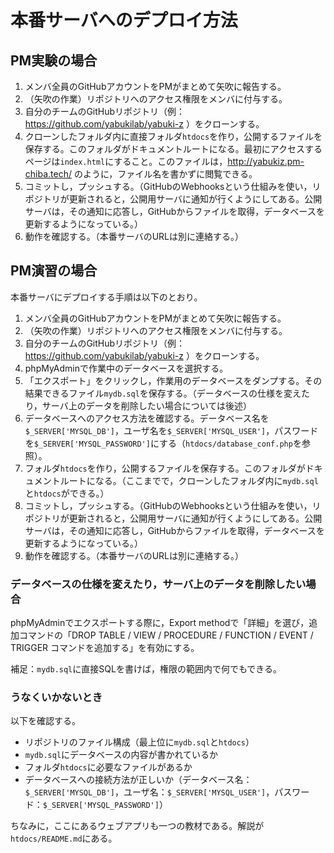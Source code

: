 # 本番サーバへのデプロイ方法

## PM実験の場合

1. メンバ全員のGitHubアカウントをPMがまとめて矢吹に報告する。
1. （矢吹の作業）リポジトリへのアクセス権限をメンバに付与する。
1. 自分のチームのGitHubリポジトリ（例：https://github.com/yabukilab/yabuki-z ）をクローンする。
1. クローンしたフォルダ内に直接フォルダ`htdocs`を作り，公開するファイルを保存する。このフォルダがドキュメントルートになる。最初にアクセスするページは`index.html`にすること。このファイルは，http://yabukiz.pm-chiba.tech/ のように，ファイル名を書かずに閲覧できる。
1. コミットし，プッシュする。（GitHubのWebhooksという仕組みを使い，リポジトリが更新されると，公開用サーバに通知が行くようにしてある。公開サーバは，その通知に応答し，GitHubからファイルを取得，データベースを更新するようになっている。）
1. 動作を確認する。（本番サーバのURLは別に連絡する。） 

## PM演習の場合

本番サーバにデプロイする手順は以下のとおり。

1. メンバ全員のGitHubアカウントをPMがまとめて矢吹に報告する。
1. （矢吹の作業）リポジトリへのアクセス権限をメンバに付与する。
1. 自分のチームのGitHubリポジトリ（例：https://github.com/yabukilab/yabuki-z ）をクローンする。
1. phpMyAdminで作業中のデータベースを選択する。
1. 「エクスポート」をクリックし，作業用のデータベースをダンプする。その結果できるファイル`mydb.sql`を保存する。（データベースの仕様を変えたり，サーバ上のデータを削除したい場合については後述）
1. データベースへのアクセス方法を確認する。データベース名を`$_SERVER['MYSQL_DB']`，ユーザ名を`$_SERVER['MYSQL_USER']`，パスワードを`$_SERVER['MYSQL_PASSWORD']`にする（`htdocs/database_conf.php`を参照）。
1. フォルダ`htdocs`を作り，公開するファイルを保存する。このフォルダがドキュメントルートになる。（ここまでで，クローンしたフォルダ内に`mydb.sql`と`htdocs`ができる。）
1. コミットし，プッシュする。（GitHubのWebhooksという仕組みを使い，リポジトリが更新されると，公開用サーバに通知が行くようにしてある。公開サーバは，その通知に応答し，GitHubからファイルを取得，データベースを更新するようになっている。）
1. 動作を確認する。（本番サーバのURLは別に連絡する。）

### データベースの仕様を変えたり，サーバ上のデータを削除したい場合

phpMyAdminでエクスポートする際に，Export methodで「詳細」を選び，追加コマンドの「DROP TABLE / VIEW / PROCEDURE / FUNCTION / EVENT / TRIGGER コマンドを追加する」を有効にする。

補足：`mydb.sql`に直接SQLを書けば，権限の範囲内で何でもできる。

### うなくいかないとき

以下を確認する。

* リポジトリのファイル構成（最上位に`mydb.sql`と`htdocs`）
* `mydb.sql`にデータベースの内容が書かれているか
* フォルダ`htdocs`に必要なファイルがあるか
* データベースへの接続方法が正しいか（データベース名：`$_SERVER['MYSQL_DB']`，ユーザ名：`$_SERVER['MYSQL_USER']`，パスワード：`$_SERVER['MYSQL_PASSWORD']`）

ちなみに，ここにあるウェブアプリも一つの教材である。解説が`htdocs/README.md`にある。
